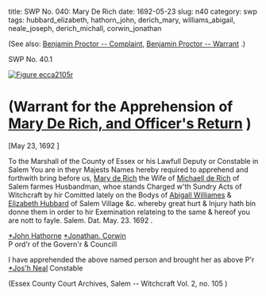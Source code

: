 title: SWP No. 040: Mary De Rich
date: 1692-05-23
slug: n40
category: swp
tags: hubbard_elizabeth, hathorn_john, derich_mary, williams_abigail, neale_joseph, derich_michall, corwin_jonathan




(See also: [Benjamin Proctor -- Complaint,](/n105.html#n105.1) [Benjamin Proctor -- Warrant](/n105.html#n105.1) .)

<div markdown class="doc" id="n40.1">

<div class="doc_id">SWP No. 40.1</div>


<span markdown class="figure">[![Figure ecca2105r](archives/ecca/thumb/ecca2105r.jpg)](archives/ecca/large/ecca2105r.jpg)</span>

# (Warrant for the Apprehension of [Mary De Rich, and Officer's Return](/tag/derich_mary.html) )

[May 23, 1692 ] 

To the Marshall of the County of Essex or his Lawfull Deputy or Constable in Salem
You are in theyr Majests Names hereby required to apprehend and forthwith bring before us, [Mary de Rich](/tag/derich_mary.html) the Wife of [Michaell de Rich](/tag/derich_michall.html)  of Salem farmes Husbandman, whoe stands Charged w'th Sundry Acts of Witchcraft by hir Comitted lately on the Bodys of [Abigall Williames](/tag/williams_abigail.html) & [Elizabeth Hubbard](/tag/hubbard_elizabeth.html) of Salem Village &c. whereby great hurt & Injury hath bin donne them in order to hir Exemination relateing to the same & hereof you are nott to fayle. Salem. Dat.  May. 23. 1692 .

[*John Hathorne](/tag/hathorn_john.html) 
[*Jonathan. Corwin](/tag/corwin_jonathan.html)  
P ord'r of the Govern'r  & Councill 

I have apprehended the above named person and brought her as above  P'r [*Jos'h Neal](/tag/neale_joseph.html) Constable 

(Essex County Court Archives, Salem -- Witchcraft Vol. 2, no. 105 )

</div>

